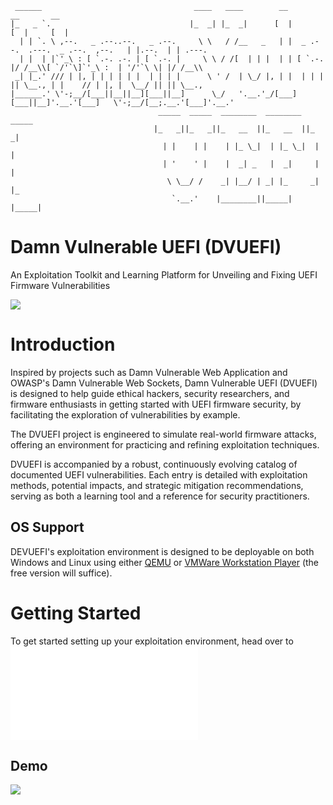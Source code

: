```
 ______                                  ____   ____        __                                 __       __ 
|_   _ `.                               |_  _| |_  _|      [  |                               [  |     [  |
  | | `. \ ,--.   _ .--..--.   _ .--.     \ \   / /__   _   | |  _ .--.  .---.  _ .--.  ,--.   | |.--.  | | .---. 
  | |  | |`'_\ : [ `.-. .-. | [ `.-. |     \ \ / /[  | | |  | | [ `.-. |/ /__\\[ `/'`\]`'_\ :  | '/'`\ \| |/ /__\\
 _| |_.' /// | |, | | | | | |  | | | |      \ ' /  | \_/ |, | |  | | | || \__., | |    // | |, |  \__/ || || \__.,
|______.' \'-;__/[___||__||__][___||__]      \_/   '.__.'_/[___][___||__]'.__.'[___]   \'-;__/[__;.__.'[___]'.__.'
                                 _____  _____  ________  ________  _____                                                                           
                                |_   _||_   _||_   __  ||_   __  ||_   _|
                                  | |    | |    | |_ \_|  | |_ \_|  | |  
                                  | '    ' |    |  _| _   |  _|     | |  
                                   \ \__/ /    _| |__/ | _| |_     _| |_ 
                                    `.__.'    |________||_____|   |_____|
```

# Damn Vulnerable UEFI (DVUEFI)

An Exploitation Toolkit and Learning Platform for Unveiling and Fixing UEFI Firmware Vulnerabilities

![](./docs/img/dvuefi.png)

# Introduction
Inspired by projects such as Damn Vulnerable Web Application and OWASP's Damn Vulnerable Web Sockets, Damn Vulnerable UEFI (DVUEFI) is designed to help guide ethical hackers, security researchers, and firmware enthusiasts in getting started with UEFI firmware security, by facilitating the exploration of vulnerabilities by example.

The DVUEFI project is engineered to simulate real-world firmware attacks, offering an environment for practicing and refining exploitation techniques.

DVUEFI is accompanied by a robust, continuously evolving catalog of documented UEFI vulnerabilities.
Each entry is detailed with exploitation methods, potential impacts, and strategic mitigation recommendations, serving as both a learning tool and a reference for security practitioners.


## OS Support
DEVUEFI's exploitation environment is designed to be deployable on both Windows and Linux using either [QEMU](https://www.qemu.org/) or [VMWare Workstation Player](https://www.vmware.com/products/workstation-player/workstation-player-evaluation.html) (the free version will suffice).

# Getting Started
To get started setting up your exploitation environment, head over to ![Level 0: Setup](./docs/0-environment-setup/README.md)


## Demo

![](docs/img/dvuefi-demo.gif)
